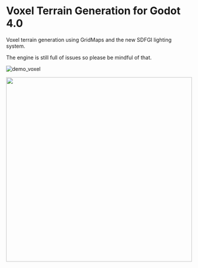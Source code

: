 # Voxel Terrain Generation for Godot 4.0
Voxel terrain generation using GridMaps and the new SDFGI lighting system.

The engine is still full of issues so please be mindful of that.

![demo_voxel](https://user-images.githubusercontent.com/39907034/230144659-3b7a2f4d-b86c-4701-839e-f76076431f3b.gif)

<img src="/previews/voxel_demo.png" style="width:100%;height:500px">
